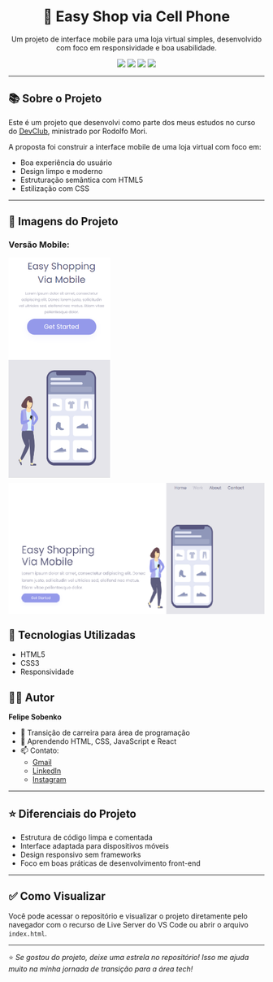 <h1 align="center">📱 Easy Shop via Cell Phone</h1>

<p align="center">
  Um projeto de interface mobile para uma loja virtual simples, desenvolvido com foco em responsividade e boa usabilidade.
</p>

<p align="center">
  <img src="https://img.shields.io/badge/HTML5-E34F26?style=for-the-badge&logo=html5&logoColor=white"/>
  <img src="https://img.shields.io/badge/CSS3-1572B6?style=for-the-badge&logo=css3&logoColor=white"/>
  <img src="https://img.shields.io/badge/Responsivo-%F0%9F%93%8C-blue?style=for-the-badge"/>
  <img src="https://img.shields.io/badge/Projeto%20do%20DevClub-734bd1?style=for-the-badge"/>
</p>

---

## 📚 Sobre o Projeto

Este é um projeto que desenvolvi como parte dos meus estudos no curso do [DevClub](https://rodolfomori.com.br/devclub), ministrado por Rodolfo Mori.

A proposta foi construir a interface mobile de uma loja virtual com foco em:

- Boa experiência do usuário
- Design limpo e moderno
- Estruturação semântica com HTML5
- Estilização com CSS

---

## 📸 Imagens do Projeto

### Versão Mobile:
<div style="display: flex; gap: 10px; flex-wrap: wrap;">
  <img src="https://github.com/lipaosbk/Easy-shoop/blob/master/assets/print%20shop%20mobile%20cellphone.png?raw=true" alt="Print Celular" width="200"/>
  <img src="https://github.com/lipaosbk/Easy-shoop/blob/master/assets/print%20shop%20mobile.png?raw=true" alt="Print Mobile" width="800"/>
</div>

## 🚀 Tecnologias Utilizadas

- HTML5
- CSS3
- Responsividade

## 👨‍💻 Autor

**Felipe Sobenko**

- 💼 Transição de carreira para área de programação
- 🌱 Aprendendo HTML, CSS, JavaScript e React
- 📫 Contato:
  - [Gmail](mailto:felipe.sobneko@gmail.com)
  - [LinkedIn](https://www.linkedin.com/in/felipesobneko/)
  - [Instagram](https://www.instagram.com/lipao.sbk)

---

## ⭐ Diferenciais do Projeto

- Estrutura de código limpa e comentada
- Interface adaptada para dispositivos móveis
- Design responsivo sem frameworks
- Foco em boas práticas de desenvolvimento front-end

---

## ✅ Como Visualizar

Você pode acessar o repositório e visualizar o projeto diretamente pelo navegador com o recurso de Live Server do VS Code ou abrir o arquivo `index.html`.

---

⭐ *Se gostou do projeto, deixe uma estrela no repositório! Isso me ajuda muito na minha jornada de transição para a área tech!*
